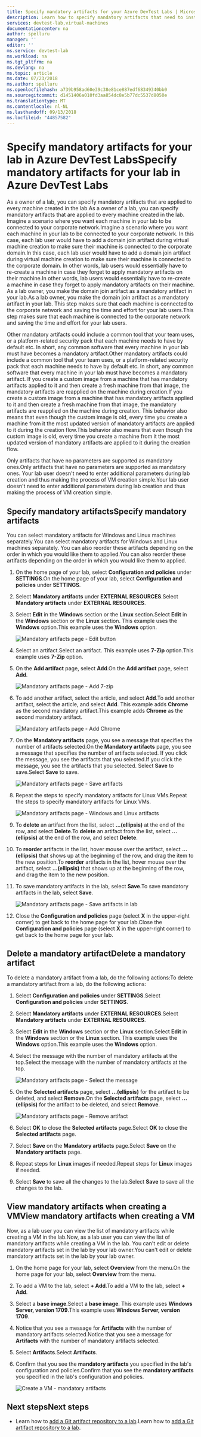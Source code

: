 ```yaml
---
title: Specify mandatory artifacts for your Azure DevTest Labs | Microsoft Docs
description: Learn how to specify mandatory artifacts that need to installed prior to installing any user-selected artifacts on virtual machines (VMs) in the lab.
services: devtest-lab,virtual-machines
documentationcenter: na
author: spelluru
manager: ''
editor: ''
ms.service: devtest-lab
ms.workload: na
ms.tgt_pltfrm: na
ms.devlang: na
ms.topic: article
ms.date: 07/23/2018
ms.author: spelluru
ms.openlocfilehash: a739b958ad60e39c38e81ce887edf68349340bb0
ms.sourcegitcommit: d1451406a010fd3aa854dc8e5b77dc5537d8050e
ms.translationtype: MT
ms.contentlocale: nl-NL
ms.lasthandoff: 09/13/2018
ms.locfileid: "44857582"
---
```

# <a name="specify-mandatory-artifacts-for-your-lab-in-azure-devtest-labs"></a><span data-ttu-id="a6747-103">Specify mandatory artifacts for your lab in Azure DevTest Labs</span><span class="sxs-lookup"><span data-stu-id="a6747-103">Specify mandatory artifacts for your lab in Azure DevTest Labs</span></span>
<span data-ttu-id="a6747-104">As a owner of a lab, you can specify mandatory artifacts that are applied to every machine created in the lab.</span><span class="sxs-lookup"><span data-stu-id="a6747-104">As a owner of a lab, you can specify mandatory artifacts that are applied to every machine created in the lab.</span></span> <span data-ttu-id="a6747-105">Imagine a scenario where you want each machine in your lab to be connected to your corporate network.</span><span class="sxs-lookup"><span data-stu-id="a6747-105">Imagine a scenario where you want each machine in your lab to be connected to your corporate network.</span></span> <span data-ttu-id="a6747-106">In this case, each lab user would have to add a domain join artifact during virtual machine creation to make sure their machine is connected to the corporate domain.</span><span class="sxs-lookup"><span data-stu-id="a6747-106">In this case, each lab user would have to add a domain join artifact during virtual machine creation to make sure their machine is connected to the corporate domain.</span></span> <span data-ttu-id="a6747-107">In other words, lab users would essentially have to re-create a machine in case they forget to apply mandatory artifacts on their machine.</span><span class="sxs-lookup"><span data-stu-id="a6747-107">In other words, lab users would essentially have to re-create a machine in case they forget to apply mandatory artifacts on their machine.</span></span> <span data-ttu-id="a6747-108">As a lab owner, you make the domain join artifact as a mandatory artifact in your lab.</span><span class="sxs-lookup"><span data-stu-id="a6747-108">As a lab owner, you make the domain join artifact as a mandatory artifact in your lab.</span></span> <span data-ttu-id="a6747-109">This step makes sure that each machine is connected to the corporate network and saving the time and effort for your lab users.</span><span class="sxs-lookup"><span data-stu-id="a6747-109">This step makes sure that each machine is connected to the corporate network and saving the time and effort for your lab users.</span></span>
 
<span data-ttu-id="a6747-110">Other mandatory artifacts could include a common tool that your team uses, or a platform-related security pack that each machine needs to have by default etc. In short, any common software that every machine in your lab must have becomes a mandatory artifact.</span><span class="sxs-lookup"><span data-stu-id="a6747-110">Other mandatory artifacts could include a common tool that your team uses, or a platform-related security pack that each machine needs to have by default etc. In short, any common software that every machine in your lab must have becomes a mandatory artifact.</span></span> <span data-ttu-id="a6747-111">If you create a custom image from a machine that has mandatory artifacts applied to it and then create a fresh machine from that image, the mandatory artifacts are reapplied on the machine during creation.</span><span class="sxs-lookup"><span data-stu-id="a6747-111">If you create a custom image from a machine that has mandatory artifacts applied to it and then create a fresh machine from that image, the mandatory artifacts are reapplied on the machine during creation.</span></span> <span data-ttu-id="a6747-112">This behavior also means that even though the custom image is old, every time you create a machine from it the most updated version of mandatory artifacts are applied to it during the creation flow.</span><span class="sxs-lookup"><span data-stu-id="a6747-112">This behavior also means that even though the custom image is old, every time you create a machine from it the most updated version of mandatory artifacts are applied to it during the creation flow.</span></span> 
 
<span data-ttu-id="a6747-113">Only artifacts that have no parameters are supported as mandatory ones.</span><span class="sxs-lookup"><span data-stu-id="a6747-113">Only artifacts that have no parameters are supported as mandatory ones.</span></span> <span data-ttu-id="a6747-114">Your lab user doesn't need to enter additional parameters during lab creation and thus making the process of VM creation simple.</span><span class="sxs-lookup"><span data-stu-id="a6747-114">Your lab user doesn't need to enter additional parameters during lab creation and thus making the process of VM creation simple.</span></span> 

## <a name="specify-mandatory-artifacts"></a><span data-ttu-id="a6747-115">Specify mandatory artifacts</span><span class="sxs-lookup"><span data-stu-id="a6747-115">Specify mandatory artifacts</span></span>
<span data-ttu-id="a6747-116">You can select mandatory artifacts for Windows and Linux machines separately.</span><span class="sxs-lookup"><span data-stu-id="a6747-116">You can select mandatory artifacts for Windows and Linux machines separately.</span></span> <span data-ttu-id="a6747-117">You can also reorder these artifacts depending on the order in which you would like them to applied.</span><span class="sxs-lookup"><span data-stu-id="a6747-117">You can also reorder these artifacts depending on the order in which you would like them to applied.</span></span> 

1. <span data-ttu-id="a6747-118">On the home page of your lab, select **Configuration and policies** under **SETTINGS**.</span><span class="sxs-lookup"><span data-stu-id="a6747-118">On the home page of your lab, select **Configuration and policies** under **SETTINGS**.</span></span> 
3. <span data-ttu-id="a6747-119">Select **Mandatory artifacts** under **EXTERNAL RESOURCES**.</span><span class="sxs-lookup"><span data-stu-id="a6747-119">Select **Mandatory artifacts** under **EXTERNAL RESOURCES**.</span></span> 
4. <span data-ttu-id="a6747-120">Select **Edit** in the **Windows** section or the **Linux** section.</span><span class="sxs-lookup"><span data-stu-id="a6747-120">Select **Edit** in the **Windows** section or the **Linux** section.</span></span> <span data-ttu-id="a6747-121">This example uses the **Windows** option.</span><span class="sxs-lookup"><span data-stu-id="a6747-121">This example uses the **Windows** option.</span></span> 

    ![Mandatory artifacts page - Edit button](media/devtest-lab-mandatory-artifacts/mandatory-artifacts-edit-button.png)
4. <span data-ttu-id="a6747-123">Select an artifact.</span><span class="sxs-lookup"><span data-stu-id="a6747-123">Select an artifact.</span></span> <span data-ttu-id="a6747-124">This example uses **7-Zip** option.</span><span class="sxs-lookup"><span data-stu-id="a6747-124">This example uses **7-Zip** option.</span></span> 
5. <span data-ttu-id="a6747-125">On the **Add artifact** page, select **Add**.</span><span class="sxs-lookup"><span data-stu-id="a6747-125">On the **Add artifact** page, select **Add**.</span></span> 

    ![Mandatory artifacts page - Add 7-zip](media/devtest-lab-mandatory-artifacts/add-seven-zip.png)
6. <span data-ttu-id="a6747-127">To add another artifact, select the article, and select **Add**.</span><span class="sxs-lookup"><span data-stu-id="a6747-127">To add another artifact, select the article, and select **Add**.</span></span> <span data-ttu-id="a6747-128">This example adds **Chrome** as the second mandatory artifact.</span><span class="sxs-lookup"><span data-stu-id="a6747-128">This example adds **Chrome** as the second mandatory artifact.</span></span>

    ![Mandatory artifacts page - Add Chrome](media/devtest-lab-mandatory-artifacts/add-chrome.png)
7. <span data-ttu-id="a6747-130">On the **Mandatory artifacts** page, you see a message that specifies the number of artifacts selected.</span><span class="sxs-lookup"><span data-stu-id="a6747-130">On the **Mandatory artifacts** page, you see a message that specifies the number of artifacts selected.</span></span> <span data-ttu-id="a6747-131">If you click the message, you see the artifacts that you selected.</span><span class="sxs-lookup"><span data-stu-id="a6747-131">If you click the message, you see the artifacts that you selected.</span></span> <span data-ttu-id="a6747-132">Select **Save** to save.</span><span class="sxs-lookup"><span data-stu-id="a6747-132">Select **Save** to save.</span></span> 

    ![Mandatory artifacts page - Save artifacts](media/devtest-lab-mandatory-artifacts/save-artifacts.png)
8. <span data-ttu-id="a6747-134">Repeat the steps to specify mandatory artifacts for Linux VMs.</span><span class="sxs-lookup"><span data-stu-id="a6747-134">Repeat the steps to specify mandatory artifacts for Linux VMs.</span></span> 
    
    ![Mandatory artifacts page - Windows and Linux artifacts](media/devtest-lab-mandatory-artifacts/windows-linux-artifacts.png)
9. <span data-ttu-id="a6747-136">To **delete** an artifact from the list, select **...(ellipsis)** at the end of the row, and select **Delete**.</span><span class="sxs-lookup"><span data-stu-id="a6747-136">To **delete** an artifact from the list, select **...(ellipsis)** at the end of the row, and select **Delete**.</span></span> 
10. <span data-ttu-id="a6747-137">To **reorder** artifacts in the list, hover mouse over the artifact, select **...(ellipsis)** that shows up at the beginning of the row, and drag the item to the new position.</span><span class="sxs-lookup"><span data-stu-id="a6747-137">To **reorder** artifacts in the list, hover mouse over the artifact, select **...(ellipsis)** that shows up at the beginning of the row, and drag the item to the new position.</span></span> 
11. <span data-ttu-id="a6747-138">To save mandatory artifacts in the lab, select **Save**.</span><span class="sxs-lookup"><span data-stu-id="a6747-138">To save mandatory artifacts in the lab, select **Save**.</span></span> 

    ![Mandatory artifacts page - Save artifacts in lab](media/devtest-lab-mandatory-artifacts/save-to-lab.png)
12. <span data-ttu-id="a6747-140">Close the **Configuration and policies** page (select **X** in the upper-right corner) to get back to the home page for your lab.</span><span class="sxs-lookup"><span data-stu-id="a6747-140">Close the **Configuration and policies** page (select **X** in the upper-right corner) to get back to the home page for your lab.</span></span>  

## <a name="delete-a-mandatory-artifact"></a><span data-ttu-id="a6747-141">Delete a mandatory artifact</span><span class="sxs-lookup"><span data-stu-id="a6747-141">Delete a mandatory artifact</span></span>
<span data-ttu-id="a6747-142">To delete a mandatory artifact from a lab, do the following actions:</span><span class="sxs-lookup"><span data-stu-id="a6747-142">To delete a mandatory artifact from a lab, do the following actions:</span></span> 

1. <span data-ttu-id="a6747-143">Select **Configuration and policies** under **SETTINGS**.</span><span class="sxs-lookup"><span data-stu-id="a6747-143">Select **Configuration and policies** under **SETTINGS**.</span></span> 
2. <span data-ttu-id="a6747-144">Select **Mandatory artifacts** under **EXTERNAL RESOURCES**.</span><span class="sxs-lookup"><span data-stu-id="a6747-144">Select **Mandatory artifacts** under **EXTERNAL RESOURCES**.</span></span> 
3. <span data-ttu-id="a6747-145">Select **Edit** in the **Windows** section or the **Linux** section.</span><span class="sxs-lookup"><span data-stu-id="a6747-145">Select **Edit** in the **Windows** section or the **Linux** section.</span></span> <span data-ttu-id="a6747-146">This example uses the **Windows** option.</span><span class="sxs-lookup"><span data-stu-id="a6747-146">This example uses the **Windows** option.</span></span> 
4. <span data-ttu-id="a6747-147">Select the message with the number of mandatory artifacts at the top.</span><span class="sxs-lookup"><span data-stu-id="a6747-147">Select the message with the number of mandatory artifacts at the top.</span></span> 

    ![Mandatory artifacts page - Select the message](media/devtest-lab-mandatory-artifacts/select-message-artifacts.png)
5. <span data-ttu-id="a6747-149">On the **Selected artifacts** page, select **...(ellipsis)** for the artifact to be deleted, and select **Remove**.</span><span class="sxs-lookup"><span data-stu-id="a6747-149">On the **Selected artifacts** page, select **...(ellipsis)** for the artifact to be deleted, and select **Remove**.</span></span> 
    
    ![Mandatory artifacts page - Remove artifact](media/devtest-lab-mandatory-artifacts/remove-artifact.png)
6. <span data-ttu-id="a6747-151">Select **OK** to close the **Selected artifacts** page.</span><span class="sxs-lookup"><span data-stu-id="a6747-151">Select **OK** to close the **Selected artifacts** page.</span></span> 
7. <span data-ttu-id="a6747-152">Select **Save** on the **Mandatory artifacts** page.</span><span class="sxs-lookup"><span data-stu-id="a6747-152">Select **Save** on the **Mandatory artifacts** page.</span></span>
8. <span data-ttu-id="a6747-153">Repeat steps for **Linux** images if needed.</span><span class="sxs-lookup"><span data-stu-id="a6747-153">Repeat steps for **Linux** images if needed.</span></span> 
9. <span data-ttu-id="a6747-154">Select **Save** to save all the changes to the lab.</span><span class="sxs-lookup"><span data-stu-id="a6747-154">Select **Save** to save all the changes to the lab.</span></span> 

## <a name="view-mandatory-artifacts-when-creating-a-vm"></a><span data-ttu-id="a6747-155">View mandatory artifacts when creating a VM</span><span class="sxs-lookup"><span data-stu-id="a6747-155">View mandatory artifacts when creating a VM</span></span>
<span data-ttu-id="a6747-156">Now, as a lab user you can view the list of mandatory artifacts while creating a VM in the lab.</span><span class="sxs-lookup"><span data-stu-id="a6747-156">Now, as a lab user you can view the list of mandatory artifacts while creating a VM in the lab.</span></span> <span data-ttu-id="a6747-157">You can't edit or delete mandatory artifacts set in the lab by your lab owner.</span><span class="sxs-lookup"><span data-stu-id="a6747-157">You can't edit or delete mandatory artifacts set in the lab by your lab owner.</span></span>

1. <span data-ttu-id="a6747-158">On the home page for your lab, select **Overview** from the menu.</span><span class="sxs-lookup"><span data-stu-id="a6747-158">On the home page for your lab, select **Overview** from the menu.</span></span>
2. <span data-ttu-id="a6747-159">To add a VM to the lab, select **+ Add**.</span><span class="sxs-lookup"><span data-stu-id="a6747-159">To add a VM to the lab, select **+ Add**.</span></span> 
3. <span data-ttu-id="a6747-160">Select a **base image**.</span><span class="sxs-lookup"><span data-stu-id="a6747-160">Select a **base image**.</span></span> <span data-ttu-id="a6747-161">This example uses **Windows Server, version 1709**.</span><span class="sxs-lookup"><span data-stu-id="a6747-161">This example uses **Windows Server, version 1709**.</span></span>
4. <span data-ttu-id="a6747-162">Notice that you see a message for **Artifacts** with the number of mandatory artifacts selected.</span><span class="sxs-lookup"><span data-stu-id="a6747-162">Notice that you see a message for **Artifacts** with the number of mandatory artifacts selected.</span></span> 
5. <span data-ttu-id="a6747-163">Select **Artifacts**.</span><span class="sxs-lookup"><span data-stu-id="a6747-163">Select **Artifacts**.</span></span> 
6. <span data-ttu-id="a6747-164">Confirm that you see the **mandatory artifacts** you specified in the lab's configuration and policies.</span><span class="sxs-lookup"><span data-stu-id="a6747-164">Confirm that you see the **mandatory artifacts** you specified in the lab's configuration and policies.</span></span> 

    ![Create a VM - mandatory artifacts](media/devtest-lab-mandatory-artifacts/create-vm-artifacts.png)

## <a name="next-steps"></a><span data-ttu-id="a6747-166">Next steps</span><span class="sxs-lookup"><span data-stu-id="a6747-166">Next steps</span></span>
* <span data-ttu-id="a6747-167">Learn how to [add a Git artifact repository to a lab](devtest-lab-add-artifact-repo.md).</span><span class="sxs-lookup"><span data-stu-id="a6747-167">Learn how to [add a Git artifact repository to a lab](devtest-lab-add-artifact-repo.md).</span></span>

